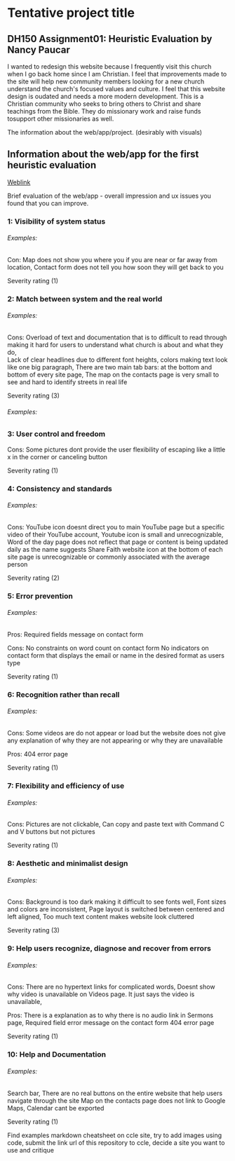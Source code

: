 # Tentative project title

## DH150 Assignment01: Heuristic Evaluation by Nancy Paucar
I wanted to redesign this website because I frequently visit this church when I go back home since I am Christian.  I feel that improvements made to the site will help new community members looking for a new church understand the church's focused values and culture. I feel that this website design is oudated and needs a more modern development. This is a Christian community who seeks to bring others to Christ and share teachings from the Bible. They do missionary work and raise funds tosupport other missionaries as well. 

The information about the web/app/project. (desirably with visuals)

## Information about the web/app for the first heuristic evaluation

[Weblink](https://www.ccwo.org/) 


Brief evaluation of the web/app - overall impression and ux issues you found that you can improve.

### 1: Visibility of system status
###### Examples: 
Con: Map does not show you where you if you are near or far away from location, 
Contact form does not tell you how soon they will get back to you

Severity rating (1)
### 2: Match between system and the real world 
###### Examples:
Cons: Overload of text and documentation that is to difficult to read through making it hard for users to understand what church is about and what they do,  
Lack of clear headlines due to different font heights, colors making text look like one big paragraph,
There are two main tab bars: at the bottom and bottom of every site page, 
The map on the contacts page is very small to see and hard to identify streets in real life

Severity rating (3) 
###### Examples:
### 3: User control and freedom
Cons: Some pictures dont provide the user flexibility of escaping like a little x in the corner or canceling button

Severity rating (1)

### 4: Consistency and standards
###### Examples:
Cons: YouTube icon doesnt direct you to main YouTube page but a specific video of their YouTube account, 
Youtube icon is small and unrecognizable,
Word of the day page does not reflect that page or content is being updated daily as the name suggests
Share Faith website icon at the bottom of each site page is unrecognizable or commonly associated with the average person

Severity rating (2)

### 5: Error prevention
###### Examples:
Pros: Required fields message on contact form

Cons: No constraints on word count on contact form
No indicators on contact form that displays the email or name in the desired format as users type

Severity rating (1)

### 6: Recognition rather than recall
###### Examples:
Cons: Some videos are do not appear or load but the website does not give any explanation of why they are not appearing or why they are unavailable

Pros: 404 error page 

Severity rating (1)

### 7: Flexibility and efficiency of use
###### Examples:
Cons:
Pictures are not clickable,
Can copy and paste text with Command C and V buttons but not pictures 

Severity rating (1)

### 8: Aesthetic and minimalist design 
###### Examples:
Cons:
Background is too dark making it difficult to see fonts well,
Font sizes and colors are inconsistent,
Page layout is switched between centered and left aligned,
Too much text content makes website look cluttered

Severity rating (3)

### 9: Help users recognize, diagnose and recover from errors
###### Examples:
Cons: 
There are no hypertext links for complicated words,
Doesnt show why video is unavailable on Videos page. It just says the video is unavailable,

Pros: 
There is a explanation as to why there is no audio link in Sermons page, 
Required field error message on the contact form
404 error page

Severity rating (1)

### 10: Help and Documentation 
###### Examples:
Search bar, There are no real buttons on the entire website that help users navigate through the site 
Map on the contacts page does not link to Google Maps, Calendar cant be exported

Severity rating (1)

Find examples markdown cheatsheet on ccle site, try to add images using code, submit the link url of this repository to ccle, decide a site you want to use and critique
